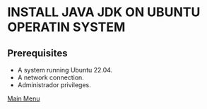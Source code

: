 # INSTALL JAVA JDK ON UBUNTU OPERATIN SYSTEM

## Prerequisites
- A system running Ubuntu 22.04.
- A network connection.
- Administrador privileges.

[Main Menu](README.md)